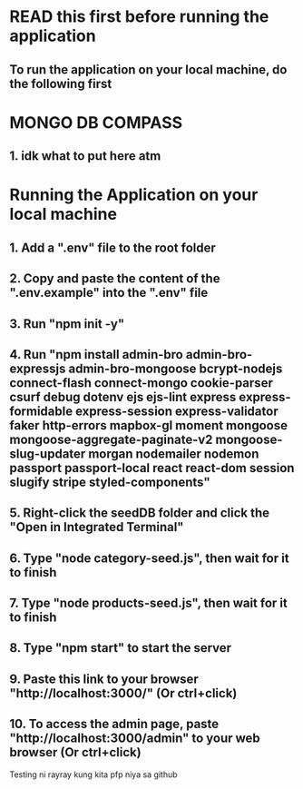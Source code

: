 # READ this first before running the application

## To run the application on your local machine, do the following first


# MONGO DB COMPASS
## 1. idk what to put here atm


# Running the Application on your local machine
## 1. Add a ".env" file to the root folder
## 2. Copy and paste the content of the ".env.example" into the ".env" file
## 3. Run "npm init -y"
## 4. Run "npm install admin-bro admin-bro-expressjs admin-bro-mongoose bcrypt-nodejs connect-flash connect-mongo cookie-parser csurf debug dotenv ejs ejs-lint express express-formidable express-session express-validator faker http-errors mapbox-gl moment mongoose mongoose-aggregate-paginate-v2 mongoose-slug-updater morgan nodemailer nodemon passport passport-local react react-dom session slugify stripe styled-components"
## 5. Right-click the seedDB folder and click the "Open in Integrated Terminal"
## 6. Type "node category-seed.js", then wait for it to finish
## 7. Type "node products-seed.js", then wait for it to finish
## 8. Type "npm start" to start the server
## 9. Paste this link to your browser "http://localhost:3000/" (Or ctrl+click)
## 10. To access the admin page, paste "http://localhost:3000/admin" to your web browser (Or ctrl+click)

Testing ni rayray kung kita pfp niya sa github